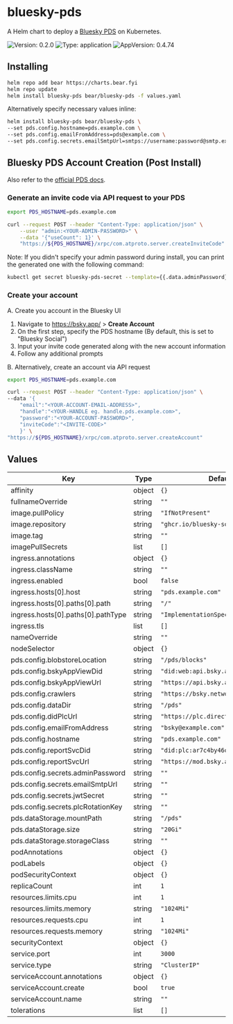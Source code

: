 # bluesky-pds


A Helm chart to deploy a [Bluesky PDS](https://github.com/bluesky-social/pds) on Kubernetes.

![Version: 0.2.0](https://img.shields.io/badge/Version-0.2.0-informational?style=flat-square) ![Type: application](https://img.shields.io/badge/Type-application-informational?style=flat-square) ![AppVersion: 0.4.74](https://img.shields.io/badge/AppVersion-0.4.74-informational?style=flat-square) 

## Installing

```bash
helm repo add bear https://charts.bear.fyi
helm repo update
helm install bluesky-pds bear/bluesky-pds -f values.yaml
```

Alternatively specify necessary values inline:
```bash
helm install bluesky-pds bear/bluesky-pds \
--set pds.config.hostname=pds.example.com \
--set pds.config.emailFromAddress=pds@example.com \
--set pds.config.secrets.emailSmtpUrl=smtps://username:password@smtp.example.com:465/
```

## Bluesky PDS Account Creation (Post Install)

Also refer to the [official PDS docs](https://github.com/bluesky-social/pds/blob/main/README.md).

### Generate an invite code via API request to your PDS
```bash
export PDS_HOSTNAME=pds.example.com

curl --request POST --header "Content-Type: application/json" \
    --user "admin:<YOUR-ADMIN-PASSWORD>" \
    --data '{"useCount": 1}' \
    "https://${PDS_HOSTNAME}/xrpc/com.atproto.server.createInviteCode"
```

Note: If you didn't specify your admin password during install, you can print the generated one with the following command:
```bash
kubectl get secret bluesky-pds-secret --template={{.data.adminPassword}} | base64 --decode
```

### Create your account

A. Create you account in the Bluesky UI
1. Navigate to https://bsky.app/ > **Create Account**
2. On the first step, specify the PDS hostname (By default, this is set to "Bluesky Social")
3. Input your invite code generated along with the new account information
4. Follow any additional prompts

B. Alternatively, create an account via API request
```bash
export PDS_HOSTNAME=pds.example.com

curl --request POST --header "Content-Type: application/json" \
--data '{
    "email":"<YOUR-ACCOUNT-EMAIL-ADDRESS>",
    "handle":"<YOUR-HANDLE eg. handle.pds.example.com>",
    "password":"<YOUR-ACCOUNT-PASSWORD>",
    "inviteCode":"<INVITE-CODE>"
    }' \
"https://${PDS_HOSTNAME}/xrpc/com.atproto.server.createAccount"
```



## Values

| Key | Type | Default | Description |
|-----|------|---------|-------------|
| affinity | object | `{}` |  |
| fullnameOverride | string | `""` |  |
| image.pullPolicy | string | `"IfNotPresent"` |  |
| image.repository | string | `"ghcr.io/bluesky-social/pds"` |  |
| image.tag | string | `""` |  |
| imagePullSecrets | list | `[]` |  |
| ingress.annotations | object | `{}` |  |
| ingress.className | string | `""` |  |
| ingress.enabled | bool | `false` |  |
| ingress.hosts[0].host | string | `"pds.example.com"` |  |
| ingress.hosts[0].paths[0].path | string | `"/"` |  |
| ingress.hosts[0].paths[0].pathType | string | `"ImplementationSpecific"` |  |
| ingress.tls | list | `[]` |  |
| nameOverride | string | `""` |  |
| nodeSelector | object | `{}` |  |
| pds.config.blobstoreLocation | string | `"/pds/blocks"` |  |
| pds.config.bskyAppViewDid | string | `"did:web:api.bsky.app"` |  |
| pds.config.bskyAppViewUrl | string | `"https://api.bsky.app"` |  |
| pds.config.crawlers | string | `"https://bsky.network"` |  |
| pds.config.dataDir | string | `"/pds"` |  |
| pds.config.didPlcUrl | string | `"https://plc.directory"` |  |
| pds.config.emailFromAddress | string | `"bsky@example.com"` |  |
| pds.config.hostname | string | `"pds.example.com"` |  |
| pds.config.reportSvcDid | string | `"did:plc:ar7c4by46qjdydhdevvrndac"` |  |
| pds.config.reportSvcUrl | string | `"https://mod.bsky.app"` |  |
| pds.config.secrets.adminPassword | string | `""` |  |
| pds.config.secrets.emailSmtpUrl | string | `""` |  |
| pds.config.secrets.jwtSecret | string | `""` |  |
| pds.config.secrets.plcRotationKey | string | `""` |  |
| pds.dataStorage.mountPath | string | `"/pds"` |  |
| pds.dataStorage.size | string | `"20Gi"` |  |
| pds.dataStorage.storageClass | string | `""` |  |
| podAnnotations | object | `{}` |  |
| podLabels | object | `{}` |  |
| podSecurityContext | object | `{}` |  |
| replicaCount | int | `1` |  |
| resources.limits.cpu | int | `1` |  |
| resources.limits.memory | string | `"1024Mi"` |  |
| resources.requests.cpu | int | `1` |  |
| resources.requests.memory | string | `"1024Mi"` |  |
| securityContext | object | `{}` |  |
| service.port | int | `3000` |  |
| service.type | string | `"ClusterIP"` |  |
| serviceAccount.annotations | object | `{}` |  |
| serviceAccount.create | bool | `true` |  |
| serviceAccount.name | string | `""` |  |
| tolerations | list | `[]` |  |

